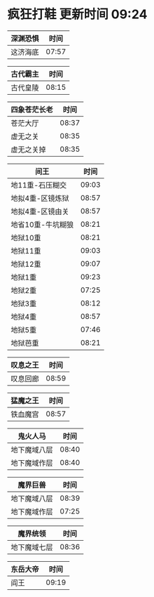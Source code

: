 # 疯狂打鞋 更新时间 09:24

| 深渊恐惧   | 时间    |
|--------|-------|
| 这济海底 | 07:57 |

| 古代霸主   | 时间    |
|--------|-------|
| 古代皇陵 | 08:15 |

| 四象苍茫长老   | 时间    |
|--------|-------|
| 苍茫大厅 | 08:37 |
| 虚无之关 | 08:35 |
| 虚无之关掉 | 08:35 |

| 间王   | 时间    |
|--------|-------|
| 地11重-石压糊交 | 09:03 |
| 地拟4重-区镜炼狱 | 08:57 |
| 地拟4重-区镜由关 | 08:57 |
| 地省10重-牛坑糊狼 | 08:21 |
| 地狱10重 | 08:21 |
| 地狱11重 | 09:03 |
| 地狱12重 | 09:07 |
| 地狱1重 | 09:23 |
| 地狱2重 | 07:25 |
| 地狱3重 | 08:12 |
| 地狱4重 | 08:57 |
| 地狱5重 | 07:46 |
| 地狱芭重 | 08:21 |

| 叹息之王   | 时间    |
|--------|-------|
| 叹息回廊 | 08:59 |

| 猛魔之王   | 时间    |
|--------|-------|
| 铁血魔宫 | 08:57 |

| 鬼火人马   | 时间    |
|--------|-------|
| 地下魔域八层 | 08:40 |
| 地下魔域作层 | 08:40 |

| 魔界巨兽   | 时间    |
|--------|-------|
| 地下魔域八层 | 08:39 |
| 地下魔域作层 | 07:25 |

| 魔界统领   | 时间    |
|--------|-------|
| 地下魔域七层 | 08:36 |

| 东岳大帝   | 时间    |
|--------|-------|
| 阎王 | 09:19 |